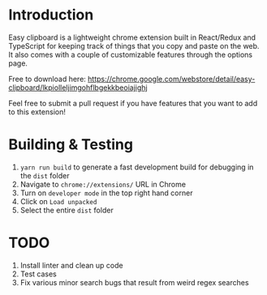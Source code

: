 # Introduction

Easy clipboard is a lightweight chrome extension built in React/Redux and TypeScript for keeping track of things that you copy and paste on the web. It also comes with a couple of customizable features through the options page.

Free to download here: https://chrome.google.com/webstore/detail/easy-clipboard/lkpiolleljimgohflbgekkbeoiajighj

Feel free to submit a pull request if you have features that you want to add to this extension!

# Building & Testing

1. `yarn run build` to generate a fast development build for debugging in the `dist` folder
2. Navigate to `chrome://extensions/` URL in Chrome
3. Turn on `developer mode` in the top right hand corner
4. Click on `Load unpacked`
5. Select the entire `dist` folder

# TODO

1. Install linter and clean up code
2. Test cases
3. Fix various minor search bugs that result from weird regex searches